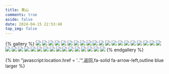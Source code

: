 ```yaml
---
title: 黄山
comments: true
aside: false
date: 2024-04-15 22:53:48
top_img: false
---
```


{% gallery %}
![](https://blogfiles.oss.fyz666.xyz/jpeg/38ec12c6-54ea-4d9e-a77c-28e412300c8e.jpeg)
![](https://blogfiles.oss.fyz666.xyz/jpeg/3ec34810-8450-4706-91ca-97d05b6a2bf9.jpeg)
![](https://blogfiles.oss.fyz666.xyz/jpeg/79354add-0597-4df5-bf01-93c1de341b4f.jpeg)
![](https://blogfiles.oss.fyz666.xyz/jpeg/d8b1e13f-a0f6-46c8-b34d-d0582d8b9d60.jpeg)
![](https://blogfiles.oss.fyz666.xyz/jpg/9e8d40f9-968a-40dd-8a72-25a34c44894a.JPG)
![](https://blogfiles.oss.fyz666.xyz/jpg/9463fbf5-775e-4685-a81f-ebb214c3b75c.JPG)
![](https://blogfiles.oss.fyz666.xyz/jpeg/5740b207-e493-43b2-8ad3-5ee7fa82011a.jpeg)
![](https://blogfiles.oss.fyz666.xyz/jpeg/7bd99c6c-406a-4558-9552-89bac0ce8939.jpeg)
![](https://blogfiles.oss.fyz666.xyz/jpeg/fe30260d-471a-45f7-86d4-3e664e533bf6.jpeg)
![](https://blogfiles.oss.fyz666.xyz/jpeg/5d4d8562-e119-4814-b3ae-597c55fe3102.jpeg)
![](https://blogfiles.oss.fyz666.xyz/jpg/ef16c538-2275-4177-a5e4-30ac84af62d7.JPG)
![](https://blogfiles.oss.fyz666.xyz/jpeg/7632db1f-f71e-4056-8f42-af6d0d2dfdcf.jpeg)
![](https://blogfiles.oss.fyz666.xyz/jpeg/0fb6b179-1f4f-473a-a6d5-f9bdcc28097c.jpeg)
![](https://blogfiles.oss.fyz666.xyz/jpeg/506ffc3c-3ab5-4a08-90cd-5d4af2bf121f.jpeg)
![](https://blogfiles.oss.fyz666.xyz/jpeg/e7f83660-8ced-440d-94a2-f701ac4de7ae.jpeg)
![](https://blogfiles.oss.fyz666.xyz/jpeg/51bf2713-ecc2-401d-9303-6b9ebf15b676.jpeg)
![](https://blogfiles.oss.fyz666.xyz/jpg/78117d05-280e-45d8-b57f-8eb9993a3e9f.JPG)
![](https://blogfiles.oss.fyz666.xyz/jpg/fa2d6fa8-5a95-4c2a-a5b9-38d430849967.JPG)
![](https://blogfiles.oss.fyz666.xyz/jpeg/bd673e23-6240-4495-b0a6-17585422c03f.jpeg)
![](https://blogfiles.oss.fyz666.xyz/jpg/25c22c96-2cde-451a-8c25-9b578395ae0d.JPG)
![](https://blogfiles.oss.fyz666.xyz/jpeg/c0606eee-007e-4d0b-acfe-e6b3f20facfb.jpeg)
![](https://blogfiles.oss.fyz666.xyz/jpeg/b3d7b601-149d-4821-b31a-c241f6bc1cfd.jpeg)
![](https://blogfiles.oss.fyz666.xyz/jpg/d755a560-6dbf-440d-a387-8ca83d82ca13.JPG)
![](https://blogfiles.oss.fyz666.xyz/jpeg/b7e6ad41-b139-4c8a-8de2-50caa1adbece.jpeg)
![](https://blogfiles.oss.fyz666.xyz/jpeg/e174f92c-38c6-45f2-af48-afd1c52f5401.jpeg)
![](https://blogfiles.oss.fyz666.xyz/jpeg/3238ef78-7f70-4e06-8331-0bda3c0e029d.jpeg)
![](https://blogfiles.oss.fyz666.xyz/jpg/3af0ebba-19e4-4e87-9912-337a1a4dba52.jpg)
![](https://blogfiles.oss.fyz666.xyz/webp/bd95cd9f-95c9-4e81-8b87-3e26c3a560f3.webp)
![](https://blogfiles.oss.fyz666.xyz/webp/7ce75e30-c3a9-482d-80fe-f596246d4418.webp)
![](https://blogfiles.oss.fyz666.xyz/jpg/4debe732-ec01-41b5-94ac-c6a12de2d2b9.jpg)
![](https://blogfiles.oss.fyz666.xyz/webp/caa67034-6ebf-442e-8c04-8ccbd880e68d.webp)
![](https://blogfiles.oss.fyz666.xyz/webp/1f7188e0-bcb9-4ce1-abb2-afce983733ab.webp)
![](https://blogfiles.oss.fyz666.xyz/webp/79e02f3a-5482-46e2-b1a9-a3fc2c6bb105.webp)
![](https://blogfiles.oss.fyz666.xyz/webp/fc4ead91-1bcb-49fc-8903-7f88ae765733.webp)
![](https://blogfiles.oss.fyz666.xyz/webp/361b7a59-33a1-49fc-8f88-4e59cab6afd7.webp)
![](https://blogfiles.oss.fyz666.xyz/jpg/cc78824e-7200-4538-94df-c45989429e91.jpg)
{% endgallery %}

{% btn "javascript:location.href = '..'",返回,fa-solid fa-arrow-left,outline blue larger %}

